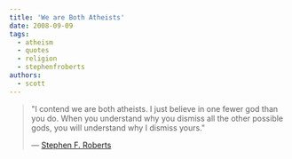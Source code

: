 ```yaml
---
title: 'We are Both Atheists'
date: 2008-09-09
tags:
  - atheism
  - quotes
  - religion
  - stephenfroberts
authors:
  - scott
---
```


> "I contend we are both atheists. I just believe in one fewer god than you do. When you understand why you dismiss all the other possible gods, you will understand why I dismiss yours."
>
> — [Stephen F. Roberts](http://heilemann.tumblr.com/post/49221494/i-contend-we-are-both-atheists-i-just-believe-in)
